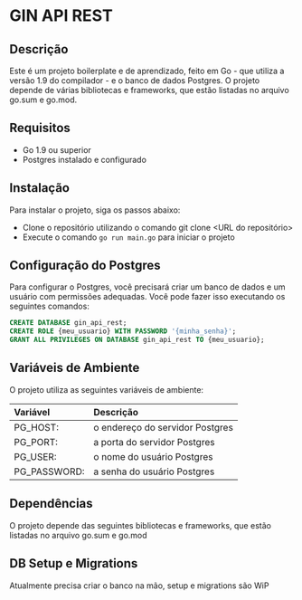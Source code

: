 # GIN API REST

## Descrição

Este é um projeto boilerplate e de aprendizado, feito em Go - que utiliza a versão 1.9 do compilador - e o banco de dados Postgres. O projeto depende de várias bibliotecas e frameworks, que estão listadas no arquivo go.sum e go.mod.

## Requisitos

- Go 1.9 ou superior
- Postgres instalado e configurado

## Instalação

Para instalar o projeto, siga os passos abaixo:

- Clone o repositório utilizando o comando git clone <URL do repositório>
- Execute o comando ```go run main.go``` para iniciar o projeto

## Configuração do Postgres

Para configurar o Postgres, você precisará criar um banco de dados e um usuário com permissões adequadas. Você pode fazer isso executando os seguintes comandos:

```sql
CREATE DATABASE gin_api_rest;
CREATE ROLE {meu_usuario} WITH PASSWORD '{minha_senha}';
GRANT ALL PRIVILEGES ON DATABASE gin_api_rest TO {meu_usuario};
```

## Variáveis de Ambiente
O projeto utiliza as seguintes variáveis de ambiente:

| Variável      | Descrição                         |
|:--------------|:----------------------------------|
| PG_HOST:      | o endereço do servidor Postgres   |
| PG_PORT:      | a porta do servidor Postgres      |
| PG_USER:      | o nome do usuário Postgres        |
| PG_PASSWORD:  | a senha do usuário Postgres       |


## Dependências
O projeto depende das seguintes bibliotecas e frameworks, que estão listadas no arquivo go.sum e go.mod

## DB Setup e Migrations
Atualmente precisa criar o banco na mão, setup e migrations são WiP